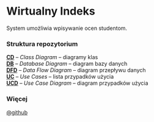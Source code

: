 # Wirtualny Indeks

System umożliwia wpisywanie ocen studentom.

### Struktura repozytorium


[**CD**](./CD/) – *Class Diagram* – diagramy klas  
[**DB**](./DB/) – *Database Diagram* – diagram bazy danych  
[**DFD**](./DFD/) – *Data Flow Diagram* – diagram przepływu danych  
[**UC**](./UC/) – *Use Cases* – lista przypadków użycia  
[**UCD**](./UCD/) – *Use Case Diagram* – diagram przypadków użycia  

### Więcej

[@github](https://github.com/edytapawlak/Indeks)
